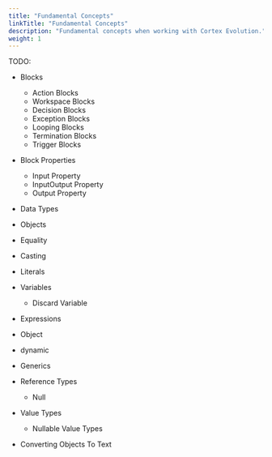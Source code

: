 ```yaml
---
title: "Fundamental Concepts"
linkTitle: "Fundamental Concepts"
description: "Fundamental concepts when working with Cortex Evolution."
weight: 1
---
```


TODO:

* Blocks
  * Action Blocks
  * Workspace Blocks
  * Decision Blocks
  * Exception Blocks
  * Looping Blocks
  * Termination Blocks
  * Trigger Blocks

* Block Properties
  * Input Property
  * InputOutput Property
  * Output Property

* Data Types
* Objects
* Equality
* Casting

* Literals
* Variables
  * Discard Variable
* Expressions

* Object
* dynamic
* Generics

* Reference Types
  * Null
* Value Types
  * Nullable Value Types

* Converting Objects To Text